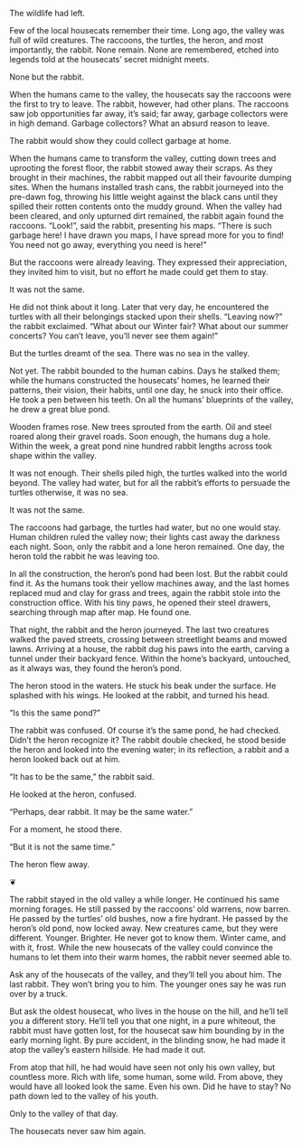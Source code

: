 The wildlife had left.

Few of the local housecats remember their time. Long ago, the valley was full of wild creatures. The raccoons, the turtles, the heron, and most importantly, the rabbit. None remain. None are remembered, etched into legends told at the housecats’ secret midnight meets.

None but the rabbit. 

When the humans came to the valley, the housecats say the raccoons were the first to try to leave. The rabbit, however, had other plans. The raccoons saw job opportunities far away, it’s said; far away, garbage collectors were in high demand. Garbage collectors? What an absurd reason to leave. 

The rabbit would show they could collect garbage at home. 

When the humans came to transform the valley, cutting down trees and uprooting the forest floor, the rabbit stowed away their scraps. As they brought in their machines, the rabbit mapped out all their favourite dumping sites. When the humans installed trash cans, the rabbit journeyed into the pre-dawn fog, throwing his little weight against the black cans until they spilled their rotten contents onto the muddy ground. When the valley had been cleared, and only upturned dirt remained, the rabbit again found the raccoons. “Look!”, said the rabbit, presenting his maps. “There is such garbage here! I have drawn you maps, I have spread more for you to find! You need not go away, everything you need is here!” 

But the raccoons were already leaving. They expressed their appreciation, they invited him to visit, but no effort he made could get them to stay. 

It was not the same.

He did not think about it long. Later that very day, he encountered the turtles with all their belongings stacked upon their shells. “Leaving now?” the rabbit exclaimed. “What about our Winter fair? What about our summer concerts? You can’t leave, you’ll never see them again!”

But the turtles dreamt of the sea. There was no sea in the valley.

Not yet. The rabbit bounded to the human cabins. Days he stalked them; while the humans constructed the housecats’ homes, he learned their patterns, their vision, their habits, until one day, he snuck into their office. He took a pen between his teeth. On all the humans’ blueprints of the valley, he drew a great blue pond.

Wooden frames rose. New trees sprouted from the earth. Oil and steel roared along their gravel roads. Soon enough, the humans dug a hole. Within the week, a great pond nine hundred rabbit lengths across took shape within the valley. 

It was not enough. Their shells piled high, the turtles walked into the world beyond. The valley had water, but for all the rabbit’s efforts to persuade the turtles otherwise, it was no sea. 

It was not the same.

The raccoons had garbage, the turtles had water, but no one would stay. Human children ruled the valley now; their lights cast away the darkness each night. Soon, only the rabbit and a lone heron remained. One day, the heron told the rabbit he was leaving too. 

In all the construction, the heron’s pond had been lost. But the rabbit could find it. As the humans took their yellow machines away, and the last homes replaced mud and clay for grass and trees, again the rabbit stole into the construction office. With his tiny paws, he opened their steel drawers, searching through map after map. He found one. 

That night, the rabbit and the heron journeyed. The last two creatures walked the paved streets, crossing between streetlight beams and mowed lawns. Arriving at a house, the rabbit dug his paws into the earth, carving a tunnel under their backyard fence. Within the home’s backyard, untouched, as it always was, they found the heron’s pond.

The heron stood in the waters. He stuck his beak under the surface. He splashed with his wings. He looked at the rabbit, and turned his head. 

“Is this the same pond?”

The rabbit was confused. Of course it’s the same pond, he had checked. Didn’t the heron recognize it? The rabbit double checked, he stood beside the heron and looked into the evening water; in its reflection, a rabbit and a heron looked back out at him. 

“It has to be the same,” the rabbit said. 

He looked at the heron, confused.

“Perhaps, dear rabbit. It may be the same water.”

For a moment, he stood there.

“But it is not the same time.”

The heron flew away.

❦

The rabbit stayed in the old valley a while longer. He continued his same morning forages. He still passed by the raccoons’ old warrens, now barren. He passed by the turtles’ old bushes, now a fire hydrant. He passed by the heron’s old pond, now locked away. New creatures came, but they were different. Younger. Brighter. He never got to know them. Winter came, and with it, frost. While the new housecats of the valley could convince the humans to let them into their warm homes, the rabbit never seemed able to.

Ask any of the housecats of the valley, and they’ll tell you about him. The last rabbit. They won’t bring you to him. The younger ones say he was run over by a truck.

But ask the oldest housecat, who lives in the house on the hill, and he’ll tell you a different story. He’ll tell you that one night, in a pure whiteout, the rabbit must have gotten lost, for the housecat saw him bounding by in the early morning light. By pure accident, in the blinding snow, he had made it atop the valley’s eastern hillside. He had made it out.

From atop that hill, he had would have seen not only his own valley, but countless more. Rich with life, some human, some wild. From above, they would have all looked look the same. Even his own. Did he have to stay? No path down led to the valley of his youth. 

Only to the valley of that day.

The housecats never saw him again.
